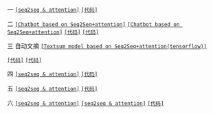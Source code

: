 一 [`[seq2seq & attention]`](https://yq.aliyun.com/ziliao/453364)
[`[代码]`](https://github.com/pemywei/attention-nmt)

二 [`[Chatbot based on Seq2Seq+attention]`](https://cloud.tencent.com/developer/article/1092249)
[`[Chatbot based on Seq2Seq+attention]`](https://www.jianshu.com/p/aab40f439012)
[`[代码]`](https://github.com/princewen/tensorflow_practice/tree/master/chat_bot_seq2seq_attention)
[`[代码]`](https://github.com/princewen/tensorflow_practice/tree/master/nlp)

三 自动文摘 [`[Textsum model based on Seq2Seq+attention(tensorflow)]`](https://blog.csdn.net/c2a2o2/article/details/79140021)

[`[代码]`](https://github.com/rockingdingo/deepnlp/tree/master/deepnlp/textsum)
[`[代码]`](https://github.com/rockingdingo/deepnlp/tree/r0.1.5/deepnlp)

四 [`[seq2seq & attention]`](https://zhuanlan.zhihu.com/p/27769667)
[`[代码]`](https://github.com/tensorflow/tensorflow/blob/r0.12/tensorflow/python/ops/seq2seq.py)

五 [`[seq2seq & attention]`](https://blog.csdn.net/weixin_42724775/article/details/81094429)
[`[代码]`](https://github.com/justinli909/zhihu/blob/master/basic_seq2seq/Seq2seq_char.ipynb)

六 [`[seq2seq & attention]`](https://blog.csdn.net/sinat_26917383/article/details/75050225)
[`[seq2seq & attention]`](http://jacoxu.com/encoder_decoder/)
[`[代码]`](https://github.com/jacoxu/encoder_decoder/blob/master/seq2seq/models.py)



